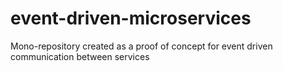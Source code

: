 # event-driven-microservices
Mono-repository created as a proof of concept for event driven communication between services
